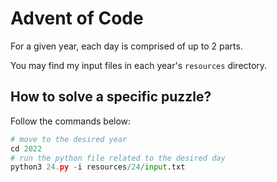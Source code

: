 # Advent of Code

For a given year, each day is comprised of up to 2 parts.

You may find my input files in each year's `resources` directory.

## How to solve a specific puzzle?

Follow the commands below:

```python
# move to the desired year
cd 2022
# run the python file related to the desired day
python3 24.py -i resources/24/input.txt
```